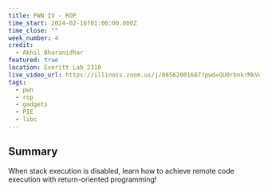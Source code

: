```yaml
---
title: PWN IV - ROP
time_start: 2024-02-16T01:00:00.000Z
time_close: ""
week_number: 4
credit:
  - Akhil Bharanidhar
featured: true
location: Everitt Lab 2310
live_video_url: https://illinois.zoom.us/j/86562001687?pwd=OU0rbnkrMkVuSlRZTjJGMzM2ZTNUUT09
tags:
  - pwn
  - rop
  - gadgets
  - PIE
  - libc
---
```

## Summary

When stack execution is disabled, learn how to achieve remote code execution with return-oriented programming!